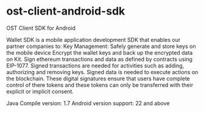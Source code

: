 # ost-client-android-sdk
OST Client SDK for Android

Wallet SDK is a mobile application development SDK that enables our partner companies to:
Key Management: Safely generate and store keys on the mobile device
Encrypt the wallet keys and back up the encrypted data on Kit. 
Sign ethereum transactions and data as defined by contracts using EIP-1077. 
Signed transactions are needed for activities such as adding, authorizing and removing keys.
Signed data is needed to execute actions on the blockchain. These digital signatures ensure that users have complete control of there tokens and these tokens can only be transferred with their explicit or implicit consent.

Java Compile version: 1.7
Android version support: 22 and above

